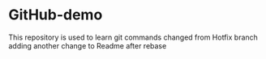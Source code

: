 # GitHub-demo
This repository is used to learn git commands
changed from Hotfix branch
adding another change to Readme after rebase

